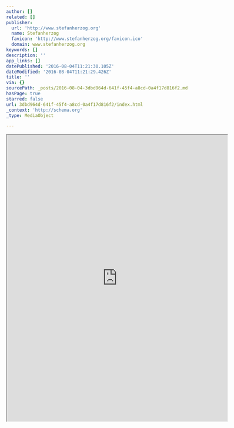 ```yaml
---
author: []
related: []
publisher:
  url: 'http://www.stefanherzog.org'
  name: Stefanherzog
  favicon: 'http://www.stefanherzog.org/favicon.ico'
  domain: www.stefanherzog.org
keywords: []
description: ''
app_links: []
datePublished: '2016-08-04T11:21:30.105Z'
dateModified: '2016-08-04T11:21:29.426Z'
title: ''
via: {}
sourcePath: _posts/2016-08-04-3dbd964d-641f-45f4-a8cd-0a4f17d816f2.md
hasPage: true
starred: false
url: 3dbd964d-641f-45f4-a8cd-0a4f17d816f2/index.html
_context: 'http://schema.org'
_type: MediaObject

---
```

<iframe src="https://drive.google.com/viewerng/viewer?url=http%3A//www.stefanherzog.org/cv/cv-herzog-stefan.pdf&amp;embedded=true" width="600" height="780" style=""></iframe>